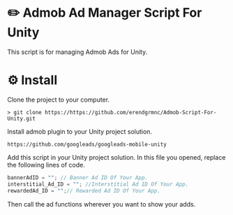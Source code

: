 # ✏️ Admob Ad Manager Script For Unity

This script is for managing Admob Ads for Unity.

# ⚙️ Install

Clone the project to your computer.
```
> git clone https://https://github.com/erendgrmnc/Admob-Script-For-Unity.git
```
Install admob plugin to your Unity project solution.
```
https://github.com/googleads/googleads-mobile-unity
```

Add this script in your Unity project solution. 
In this file you opened, replace the following lines of code.
``` c#
bannerAdID = ""; // Banner Ad ID Of Your App.
interstitial_Ad_ID = ""; //Interstitial Ad ID Of Your App.
rewardedAd_ID = "";// Rewarded Ad ID Of Your App.
```

Then call the ad functions wherever you want to show your adds.
